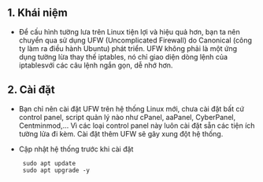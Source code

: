 ## 1. Khái niệm
- Để cấu hình tường lưa trên Linux tiện lợi và hiệu quả hơn, bạn ta nên chuyển qua sử dụng UFW (Uncomplicated Firewall) do Canonical (công ty làm ra điều hành Ubuntu) phát triển. UFW không phải là một ứng dụng tường lừa thay thế iptables, nó chỉ giao diện dòng lệnh của iptablesvới các câu lệnh ngắn gọn, dễ nhớ hơn.

## 2. Cài đặt

- Bạn chỉ nên cài đặt UFW trên hệ thống Linux mới, chưa cài đặt bất cứ control panel, script quản lý nào như cPanel, aaPanel, CyberPanel, Centminmod,… Vì các loại control panel này luôn cài đặt sẵn các tiện ích tường lửa đi kèm. Cài đặt thêm UFW sẽ gây xung đột hệ thống.

- Cập nhật hệ thống trước khi cài đặt

       sudo apt update
       sudo apt upgrade -y





